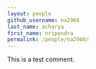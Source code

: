 ```yaml
---
layout: people
github_username: na2960
last_name: acharya
first_name: nripendra
permalink: /people/na2960/
---
```

This is a test comment. 
